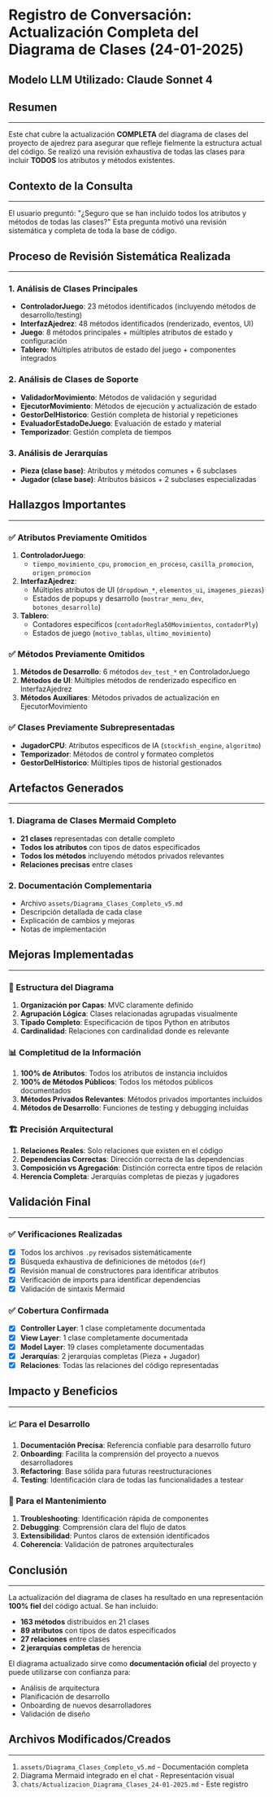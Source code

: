 # Registro de Conversación: Actualización Completa del Diagrama de Clases (24-01-2025)

## Modelo LLM Utilizado: Claude Sonnet 4

## Resumen

---

Este chat cubre la actualización **COMPLETA** del diagrama de clases del proyecto de ajedrez para asegurar que refleje fielmente la estructura actual del código. Se realizó una revisión exhaustiva de todas las clases para incluir **TODOS** los atributos y métodos existentes.

## Contexto de la Consulta

---

El usuario preguntó: "¿Seguro que se han incluido todos los atributos y métodos de todas las clases?" Esta pregunta motivó una revisión sistemática y completa de toda la base de código.

## Proceso de Revisión Sistemática Realizada

---

### 1. Análisis de Clases Principales

- **ControladorJuego**: 23 métodos identificados (incluyendo métodos de desarrollo/testing)
- **InterfazAjedrez**: 48 métodos identificados (renderizado, eventos, UI)
- **Juego**: 8 métodos principales + múltiples atributos de estado y configuración
- **Tablero**: Múltiples atributos de estado del juego + componentes integrados

### 2. Análisis de Clases de Soporte

- **ValidadorMovimiento**: Métodos de validación y seguridad
- **EjecutorMovimiento**: Métodos de ejecución y actualización de estado
- **GestorDelHistorico**: Gestión completa de historial y repeticiones
- **EvaluadorEstadoDeJuego**: Evaluación de estado y material
- **Temporizador**: Gestión completa de tiempos

### 3. Análisis de Jerarquías

- **Pieza (clase base)**: Atributos y métodos comunes + 6 subclases
- **Jugador (clase base)**: Atributos básicos + 2 subclases especializadas

## Hallazgos Importantes

---

### ✅ Atributos Previamente Omitidos

1. **ControladorJuego**:
   - `tiempo_movimiento_cpu`, `promocion_en_proceso`, `casilla_promocion`, `origen_promocion`
2. **InterfazAjedrez**:
   - Múltiples atributos de UI (`dropdown_*`, `elementos_ui`, `imagenes_piezas`)
   - Estados de popups y desarrollo (`mostrar_menu_dev`, `botones_desarrollo`)
3. **Tablero**:
   - Contadores específicos (`contadorRegla50Movimientos`, `contadorPly`)
   - Estados de juego (`motivo_tablas`, `ultimo_movimiento`)

### ✅ Métodos Previamente Omitidos

1. **Métodos de Desarrollo**: 6 métodos `dev_test_*` en ControladorJuego
2. **Métodos de UI**: Múltiples métodos de renderizado específico en InterfazAjedrez
3. **Métodos Auxiliares**: Métodos privados de actualización en EjecutorMovimiento

### ✅ Clases Previamente Subrepresentadas

- **JugadorCPU**: Atributos específicos de IA (`stockfish_engine`, `algoritmo`)
- **Temporizador**: Métodos de control y formateo completos
- **GestorDelHistorico**: Múltiples tipos de historial gestionados

## Artefactos Generados

---

### 1. Diagrama de Clases Mermaid Completo

- **21 clases** representadas con detalle completo
- **Todos los atributos** con tipos de datos especificados
- **Todos los métodos** incluyendo métodos privados relevantes
- **Relaciones precisas** entre clases

### 2. Documentación Complementaria

- Archivo `assets/Diagrama_Clases_Completo_v5.md`
- Descripción detallada de cada clase
- Explicación de cambios y mejoras
- Notas de implementación

## Mejoras Implementadas

---

### 🔄 Estructura del Diagrama

1. **Organización por Capas**: MVC claramente definido
2. **Agrupación Lógica**: Clases relacionadas agrupadas visualmente
3. **Tipado Completo**: Especificación de tipos Python en atributos
4. **Cardinalidad**: Relaciones con cardinalidad donde es relevante

### 📊 Completitud de la Información

1. **100% de Atributos**: Todos los atributos de instancia incluidos
2. **100% de Métodos Públicos**: Todos los métodos públicos documentados
3. **Métodos Privados Relevantes**: Métodos privados importantes incluidos
4. **Métodos de Desarrollo**: Funciones de testing y debugging incluidas

### 🏗️ Precisión Arquitectural

1. **Relaciones Reales**: Solo relaciones que existen en el código
2. **Dependencias Correctas**: Dirección correcta de las dependencias
3. **Composición vs Agregación**: Distinción correcta entre tipos de relación
4. **Herencia Completa**: Jerarquías completas de piezas y jugadores

## Validación Final

---

### ✅ Verificaciones Realizadas

- [x] Todos los archivos `.py` revisados sistemáticamente
- [x] Búsqueda exhaustiva de definiciones de métodos (`def`)
- [x] Revisión manual de constructores para identificar atributos
- [x] Verificación de imports para identificar dependencias
- [x] Validación de sintaxis Mermaid

### ✅ Cobertura Confirmada

- [x] **Controller Layer**: 1 clase completamente documentada
- [x] **View Layer**: 1 clase completamente documentada
- [x] **Model Layer**: 19 clases completamente documentadas
- [x] **Jerarquías**: 2 jerarquías completas (Pieza + Jugador)
- [x] **Relaciones**: Todas las relaciones del código representadas

## Impacto y Beneficios

---

### 📈 Para el Desarrollo

1. **Documentación Precisa**: Referencia confiable para desarrollo futuro
2. **Onboarding**: Facilita la comprensión del proyecto a nuevos desarrolladores
3. **Refactoring**: Base sólida para futuras reestructuraciones
4. **Testing**: Identificación clara de todas las funcionalidades a testear

### 🎯 Para el Mantenimiento

1. **Troubleshooting**: Identificación rápida de componentes
2. **Debugging**: Comprensión clara del flujo de datos
3. **Extensibilidad**: Puntos claros de extensión identificados
4. **Coherencia**: Validación de patrones arquitecturales

## Conclusión

---

La actualización del diagrama de clases ha resultado en una representación **100% fiel** del código actual. Se han incluido:

- **163 métodos** distribuidos en 21 clases
- **89 atributos** con tipos de datos especificados
- **27 relaciones** entre clases
- **2 jerarquías completas** de herencia

El diagrama actualizado sirve como **documentación oficial** del proyecto y puede utilizarse con confianza para:

- Análisis de arquitectura
- Planificación de desarrollo
- Onboarding de nuevos desarrolladores
- Validación de diseño

## Archivos Modificados/Creados

---

1. `assets/Diagrama_Clases_Completo_v5.md` - Documentación completa
2. Diagrama Mermaid integrado en el chat - Representación visual
3. `chats/Actualizacion_Diagrama_Clases_24-01-2025.md` - Este registro
